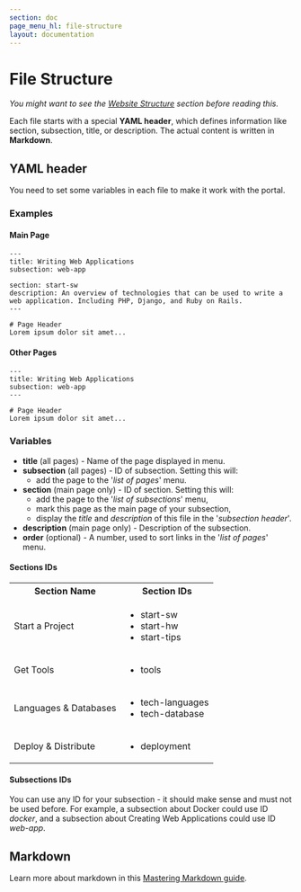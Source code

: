 ```yaml
---
section: doc
page_menu_hl: file-structure
layout: documentation
---
```


# File Structure

*You might want to see the [Website Structure](/doc/structure.html) section before reading this.*

Each file starts with a special **YAML header**, which defines information like section, subsection, title, or description.
The actual content is written in **Markdown**.

## YAML header
You need to set some variables in each file to make it work with the portal.

### Examples

#### Main Page

```
---
title: Writing Web Applications
subsection: web-app

section: start-sw
description: An overview of technologies that can be used to write a web application. Including PHP, Django, and Ruby on Rails.
---

# Page Header
Lorem ipsum dolor sit amet...
```

#### Other Pages

```
---
title: Writing Web Applications
subsection: web-app
---

# Page Header
Lorem ipsum dolor sit amet...
```

### Variables
* **title** (all pages) - Name of the page displayed in menu.
* **subsection** (all pages) - ID of subsection. Setting this will:
  * add the page to the '*list of pages*' menu.
* **section** (main page only) - ID of section. Setting this will:
  * add the page to the '*list of subsections*' menu,
  * mark this page as the main page of your subsection,
  * display the *title* and *description* of this file in the '*subsection header*'.
* **description** (main page only) - Description of the subsection.
* **order** (optional) - A number, used to sort links in the '*list of pages*' menu.

#### Sections IDs

<div class="row">
  <div class="col-md-10">
    <table class="table table-striped table-bordered table-main">
      <tr>
        <th> Section Name </th>
        <th> Section IDs </th>
      </tr>
      <tr>
        <td> Start a Project </td>
        <td>
          <ul class="list-unstyled">
            <li>start-sw</li>
            <li>start-hw</li>
            <li>start-tips</li>
          </ul>
        </td>
      </tr>
      <tr>
        <td> Get Tools </td>
        <td>
          <ul class="list-unstyled">
            <li>tools</li>
          </ul>
        </td>
      </tr>
      <tr>
        <td> Languages & Databases </td>
        <td>
          <ul class="list-unstyled">
            <li>tech-languages</li>
            <li>tech-database</li>
          </ul>
        </td>
      </tr>
      <tr>
        <td> Deploy & Distribute </td>
        <td>
          <ul class="list-unstyled">
            <li>deployment</li>
          </ul>
        </td>
      </tr>
    </table>
  </div>
</div>

#### Subsections IDs
You can use any ID for your subsection - it should make sense and must not be used before. For example, a subsection about Docker could use ID *docker*, and a subsection about Creating Web Applications could use ID *web-app*.

## Markdown
Learn more about markdown in this [Mastering Markdown guide](https://guides.github.com/features/mastering-markdown/).
